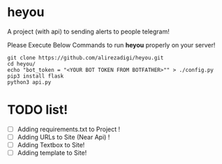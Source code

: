 # heyou
A project (with api) to sending alerts to people telegram!

Please Execute Below Commands to run **heyou** properly on your server!  
```
git clone https://github.com/alirezadigi/heyou.git
cd heyou/
echo "bot_token = "<YOUR BOT TOKEN FROM BOTFATHER>"" > ./config.py
pip3 install flask
python3 api.py

```
# TODO list!
- [ ] Adding requirements.txt to Project !
- [ ] Adding URLs to Site (Near Api) !
- [ ] Adding Textbox to Site! 
- [ ] Adding template to Site! 
